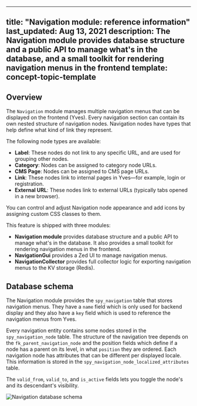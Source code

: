   
---
title: "Navigation module: reference information"
last_updated: Aug 13, 2021
description: The Navigation module provides database structure and a public API to manage what's in the database, and a small toolkit for rendering navigation menus in the frontend
template: concept-topic-template
---

## Overview

The `Navigation` module manages multiple navigation menus that can be displayed on the frontend (Yves). Every navigation section can contain its own nested structure of navigation nodes. Navigation nodes have types that help define what kind of link they represent.

The following node types are available:

* **Label**: These nodes do not link to any specific URL, and are used for grouping other nodes.
* **Category**: Nodes can be assigned to category node URLs.
* **CMS Page**: Nodes can be assigned to CMS page URLs.
* **Link**: These nodes link to internal pages in Yves—for example, login or registration.
* **External URL**: These nodes link to external URLs (typically tabs opened in a new browser).

You can control and adjust Navigation node appearance and add icons by assigning custom CSS classes to them.

This feature is shipped with three modules:

* **Navigation module** provides database structure and a public API to manage what's in the database. It also provides a small toolkit for rendering navigation menus in the frontend.
* **NavigationGui** provides a Zed UI to manage navigation menus.
* **NavigationCollector** provides full collector logic for exporting navigation menus to the KV storage (Redis).

## Database schema

The Navigation module provides the `spy_navigation` table that stores navigation menus. They have a `name` field which is only used for backend display and they also have a `key` field which is used to reference the navigation menus from Yves.

Every navigation entity contains some nodes stored in the `spy_navigation_node` table. The structure of the navigation tree depends on the `fk_parent_navigation_node` and the position fields which define if a node has a parent on its level, in what `position` they are ordered. Each navigation node has attributes that can be different per displayed locale. This information is stored in the `spy_navigation_node_localized_attributes` table.

The `valid_from`, `valid_to`, and `is_active` fields lets you toggle the node's and its descendant's visibility.

![Navigation database schema](https://spryker.s3.eu-central-1.amazonaws.com/docs/Features/Navigation/Navigation+Module/navigation_db_schema_2_0.png)
